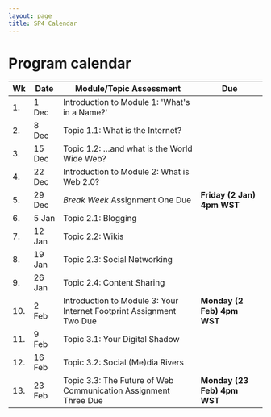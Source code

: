 ```yaml
---
layout: page
title: SP4 Calendar
---
```


# Program calendar 

Wk | Date     | Module/Topic Assessment                        | Due 
-- | --------- | ---------------------------------------------- | -------------------------------------------
1. | 1 Dec    | Introduction to Module 1: 'What's in a Name?'  | 
2. | 8 Dec    | Topic 1.1: What is the Internet?               |
3. | 15 Dec   | Topic 1.2: …and what is the World Wide Web?    |
4. | 22 Dec   | Introduction to Module 2: What is Web 2.0?     |
5. | 29 Dec   | *Break Week* Assignment One Due                | **Friday (2 Jan) 4pm WST**
6. | 5 Jan    | Topic 2.1: Blogging                            |
7. | 12 Jan   | Topic 2.2: Wikis                               |
8. | 19 Jan   | Topic 2.3: Social Networking                   |
9. | 26 Jan   | Topic 2.4: Content Sharing                     |
10.| 2 Feb    | Introduction to Module 3: Your Internet Footprint Assignment Two Due | **Monday (2 Feb) 4pm WST**
11.| 9 Feb    | Topic 3.1: Your Digital Shadow                 |
12.| 16 Feb   | Topic 3.2: Social (Me)dia Rivers               |
13.| 23 Feb   | Topic 3.3: The Future of Web Communication Assignment Three Due | **Monday (23 Feb) 4pm WST**
